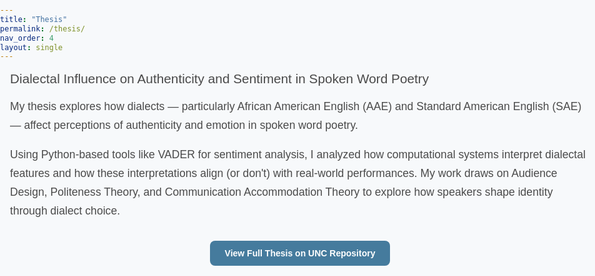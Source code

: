 ```yaml
---
title: "Thesis"
permalink: /thesis/
nav_order: 4
layout: single
---
```


<style>
  html, body {
    margin: 0 !important;
    padding: 0 !important;
    max-width: 100% !important;
    overflow-x: hidden;
    background-color: #f7f9fb;
    font-family: 'Poppins', sans-serif;
    color: #1a1a1a;
  }

  .page, .page__wrapper, .layout--single, .page__content, main.page, #main, .initial-content {
    margin: 0 !important;
    padding: 0 !important;
    max-width: 100% !important;
    width: 100% !important;
    box-sizing: border-box;
    text-align: left;
  }

  h1 {
    margin-bottom: 0.5rem;
    padding-left: 1rem;
  }

  .subtitle {
    font-size: 1.3rem;
    font-weight: 400;
    color: #4a4a4a;
    margin: 1rem 0;
    padding-left: 1rem;
  }

  p {
    font-size: 1.1rem;
    color: #4a4a4a;
    line-height: 1.7;
    margin-left: 0;
    padding-left: 1rem;
    padding-right: 1rem;
  }

  a {
    color: #457b9d;
    text-decoration: none;
  }

  a:hover {
    color: #1d3557;
    text-decoration: underline;
  }

  .thesis-link {
    margin: 2rem 0;
    display: flex;
    justify-content: center;
  }

  .thesis-link a {
    background-color: #457b9d;
    color: white;
    padding: 0.75rem 1.5rem;
    border-radius: 8px;
    text-decoration: none;
    font-weight: 600;
    transition: background 0.3s ease;
    display: inline-block;
  }

  .thesis-link a:hover {
    background-color: #1d3557;
  }

  footer.page__footer {
    background-color: #457b9d !important;
    color: #ffffff !important;
    text-align: center;
    border-top: none !important;
  }

  footer.page__footer .page__footer-follow,
  footer.page__footer a[href*="feed.xml"] {
    display: none !important;
  }
</style>

<div class="subtitle">Dialectal Influence on Authenticity and Sentiment in Spoken Word Poetry</div>

<p>My thesis explores how dialects — particularly African American English (AAE) and Standard American English (SAE) — affect perceptions of authenticity and emotion in spoken word poetry.</p>

<p>Using Python-based tools like VADER for sentiment analysis, I analyzed how computational systems interpret dialectal features and how these interpretations align (or don't) with real-world performances. My work draws on Audience Design, Politeness Theory, and Communication Accommodation Theory to explore how speakers shape identity through dialect choice.</p>

<div class="thesis-link">
  <a href="https://cdr.lib.unc.edu/concern/dissertations/rf55zk50d" target="_blank">
    View Full Thesis on UNC Repository
  </a>
</div>
